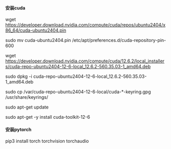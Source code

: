 #### 安装cuda

wget https://developer.download.nvidia.com/compute/cuda/repos/ubuntu2404/x86_64/cuda-ubuntu2404.pin

sudo mv cuda-ubuntu2404.pin /etc/apt/preferences.d/cuda-repository-pin-600

wget https://developer.download.nvidia.com/compute/cuda/12.6.2/local_installers/cuda-repo-ubuntu2404-12-6-local_12.6.2-560.35.03-1_amd64.deb

sudo dpkg -i cuda-repo-ubuntu2404-12-6-local_12.6.2-560.35.03-1_amd64.deb

sudo cp /var/cuda-repo-ubuntu2404-12-6-local/cuda-*-keyring.gpg /usr/share/keyrings/

sudo apt-get update

sudo apt-get -y install cuda-toolkit-12-6


#### 安装pytorch

pip3 install torch torchvision torchaudio



